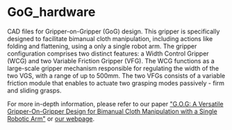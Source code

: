 # GoG_hardware

CAD files for Gripper-on-Gripper (GoG) design. This gripper is specifically designed to facilitate bimanual cloth manipulation, including actions like folding and flattening, using a only a single robot arm. The gripper configuration comprises two distinct features: a Width Control Gripper (WCG) and two Variable Friction Gripper (VFG). 
The WCG functions as a large-scale gripper mechanism responsible for regulating the width of the two VGS, with a range of up to 500mm. 
The two VFGs consists of a variable friction module that enables to actuate two grasping modes passively - firm and sliding grasps.

For more in-depth information, please refer to our paper ["G.O.G: A Versatile Gripper-On-Gripper Design for Bimanual Cloth Manipulation with a Single Robotic Arm"](https://ieeexplore.ieee.org/abstract/document/10410659) or [our webpage](https://sites.google.com/view/gripperongripper).
